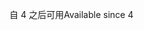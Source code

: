<span data-ttu-id="d7639-101">自 4 之后可用</span><span class="sxs-lookup"><span data-stu-id="d7639-101">Available since 4</span></span>